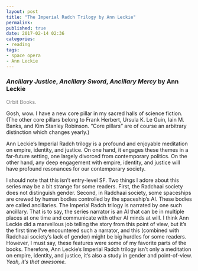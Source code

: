 ```yaml
---
layout: post
title: "The Imperial Radch Trilogy by Ann Leckie"
permalink:
published: true
date: 2017-02-14 02:36
categories:
- reading
tags:
- space opera
- Ann Leckie
---
```


### *Ancillary Justice*, *Ancillary Sword*, *Ancillary Mercy* by Ann Leckie

<p style="color: gray;">Orbit Books.</p>

Gosh, wow. I have a new core pillar in my sacred halls of science fiction. (The other core pillars belong to Frank Herbert, Ursula K. Le Guin, Iain M. Banks, and Kim Stanley Robinson. “Core pillars” are of course an arbitrary distinction which changes yearly.)

Ann Leckie’s Imperial Radch trilogy is a profound and enjoyable meditation on empire, identity, and justice. On one hand, it engages these themes in a far-future setting, one largely divorced from contemporary politics. On the other hand, any deep engagement with empire, identity, and justice will have profound resonances for our contemporary society.

I should note that this isn’t entry-level SF. Two things I adore about this series may be a bit strange for some readers. First, the Radchaai society does not distinguish gender. Second, in Radchaai society, some spaceships are crewed by human bodies controlled by the spaceship’s AI. These bodies are called ancillaries. The Imperial Radch trilogy is narrated by one such ancillary. That is to say, the series narrator is an AI that can be in multiple places at one time and communicate with other AI minds at will. I think Ann Leckie did a marvellous job telling the story from this point of view, but it’s the first time I’ve encountered such a narrator, and this (combined with Radchaai society’s lack of gender) might be big hurdles for some readers. However, I must say, these features were some of my favorite parts of the books. Therefore, Ann Leckie’s Imperial Radch trilogy isn’t only a meditation on empire, identity, and justice, it’s also a study in gender and point-of-view. *Yeah, it’s that awesome.*
